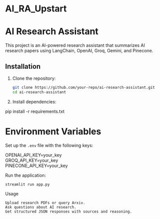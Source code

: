 # AI_RA_Upstart
# AI Research Assistant

This project is an AI-powered research assistant that summarizes AI research papers using LangChain, OpenAI, Groq, Gemini, and Pinecone.

## Installation

1. Clone the repository:
   ```sh
   git clone https://github.com/your-repo/ai-research-assistant.git
   cd ai-research-assistant

2. Install dependencies:

pip install -r requirements.txt

# Environment Variables  

Set up the `.env` file with the following keys:  

OPENAI_API_KEY=your_key  
GROQ_API_KEY=your_key  
PINECONE_API_KEY=your_key  


Run the application:

    streamlit run app.py

Usage

    Upload research PDFs or query Arxiv.
    Ask questions about AI research.
    Get structured JSON responses with sources and reasoning.

